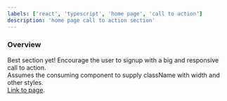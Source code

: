```yaml
---
labels: ['react', 'typescript', 'home page', 'call to action']
description: 'home page call to action section'
---
```


### Overview
  
Best section yet! Encourage the user to signup with a big and responsive call to action.  
Assumes the consuming component to supply className with width and other styles.  
[Link to page](https://bit.dev).